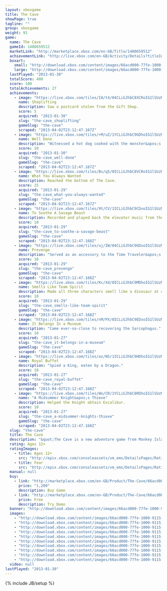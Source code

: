 ```yaml
---
layout: xboxgame
title: The Cave
showPage: true
tagline: ""
group: xboxgame
weight: 91
game: 
  name: The Cave
  gameId: 1480659512
  marketLink: "http://marketplace.xbox.com/en-GB/Title/1480659512"
  achievementLink: "http://live.xbox.com/en-GB/Activity/Details?titleId=1480659512"
  boxart: 
    small: "http://download.xbox.com/content/images/66acd000-77fe-1000-9115-d80258411238/1033/boxartsm.jpg"
    large: "http://download.xbox.com/content/images/66acd000-77fe-1000-9115-d80258411238/1033/boxartlg.jpg"
  lastPlayed: "2013-01-30"
  totalScore: 400
  score: 100
  totalAchievements: 27
  achievements: 
    - image: "https://live.xbox.com/tiles/IA/t4/04CLiGJhbC8XCRoIG1lSUzM4L2FjaC8wLzNjAAAAAOfn5-xXCzw=.jpg"
      name: Shoplifting
      description: Saw a postcard stolen from the Gift Shop.
      score: 5
      acquired: "2013-01-30"
      slug: "the-cave_shoplifting"
      gameSlug: "the-cave"
      scraped: "2013-04-02T23:12:47.167Z"
    - image: "https://live.xbox.com/tiles/+M/uZ/1YCLiGJhbC9GDhoIG1lSUzM4L2FjaC8wLzQyAAAAAOfn5-q2y+Q=.jpg"
      name: Well Done
      description: "Witnessed a hot dog cooked with the monster&apos;s breath."
      score: 10
      acquired: "2013-01-30"
      slug: "the-cave_well-done"
      gameSlug: "the-cave"
      scraped: "2013-04-02T23:12:47.167Z"
    - image: "https://live.xbox.com/tiles/Bv/q5/0ICLiGJhbC8VCRoIG1lSUzM4L2FjaC8wLzNhAAAAAOfn5-+W+ho=.jpg"
      name: What You Always Wanted
      description: Reached the bottom of The Cave.
      score: 25
      acquired: "2013-01-29"
      slug: "the-cave_what-you-always-wanted"
      gameSlug: "the-cave"
      scraped: "2013-04-02T23:12:47.167Z"
    - image: "https://live.xbox.com/tiles/9t/CV/1ICLiGJhbC9CDxoIG1lSUzM4L2FjaC8wLzU2AAAAAOfn5-u60Oo=.jpg"
      name: To Soothe A Savage Beast
      description: Recorded and played back the elevator music from the Zoo food court.
      score: 10
      acquired: "2013-01-29"
      slug: "the-cave_to-soothe-a-savage-beast"
      gameSlug: "the-cave"
      scraped: "2013-04-02T23:12:47.168Z"
    - image: "https://live.xbox.com/tiles/uj/IW/04CLiGJhbC9GDxoIG1lSUzM4L2FjaC8wLzUyAAAAAOfn5-w5MqY=.jpg"
      name: Prevenge
      description: "Served as an accessory to the Time Traveler&apos;s murder of her enemy&apos;s ancestor."
      score: 10
      acquired: "2013-01-29"
      slug: "the-cave_prevenge"
      gameSlug: "the-cave"
      scraped: "2013-04-02T23:12:47.168Z"
    - image: "https://live.xbox.com/tiles/Kc/Xd/0ICLiGJhbC9MDhoIG1lSUzM4L2FjaC8wLzQ4AAAAAOfn5--yxTU=.jpg"
      name: Smells Like Team Spirit
      description: Made all three characters smell like a dinosaur at once.
      score: 10
      acquired: "2013-01-29"
      slug: "the-cave_smells-like-team-spirit"
      gameSlug: "the-cave"
      scraped: "2013-04-02T23:12:47.168Z"
    - image: "https://live.xbox.com/tiles/nM/PX/0ICLiGJhbC9EDxoIG1lSUzM4L2FjaC8wLzUwAAAAAOfn5--4w4A=.jpg"
      name: It Belongs In a Museum
      description: "Came ever-so-close to recovering the Sarcophagus."
      score: 10
      acquired: "2013-01-27"
      slug: "the-cave_it-belongs-in-a-museum"
      gameSlug: "the-cave"
      scraped: "2013-04-02T23:12:47.168Z"
    - image: "https://live.xbox.com/tiles/az/N5/1ICLiGJhbC9HDhoIG1lSUzM4L2FjaC8wLzQzAAAAAOfn5-tWM3c=.jpg"
      name: Royal Buffet
      description: "Spied a King, eaten by a Dragon."
      score: 10
      acquired: "2013-01-27"
      slug: "the-cave_royal-buffet"
      gameSlug: "the-cave"
      scraped: "2013-04-02T23:12:47.168Z"
    - image: "https://live.xbox.com/tiles/Wo/CR/1YCLiGJhbC8RDhoIG1lSUzM4L2FjaC8wLzRlAAAAAOfn5-q+gEY=.jpg"
      name: "A Midsummer Knight&apos;s Thieve"
      description: Helped the Knight obtain Excalibur.
      score: 10
      acquired: "2013-01-27"
      slug: "the-cave_a-midsummer-knights-thieve"
      gameSlug: "the-cave"
      scraped: "2013-04-02T23:12:47.168Z"
  slug: "the-cave"
  title: The Cave
  description: "&quot;The Cave is a new adventure game from Monkey Island and Maniac Mansion creator Ron Gilbert, and Double Fine Productions, the award-winning studio behind Psychonauts and Br&uuml;tal Legend.  Assemble your team of three from seven unlikely adventurers, each with their own unique personalities and stories, then descend into the mysterious depths to explore locations including a subterranean amusement park and a medieval castle, not to mention a fully armed and ready-to-launch nuclear tipped ICBM. The Cave awaits.&quot;"
  rating: Ages 12+
  ratingImages: 
    - title: Ages 12+
      src: "http://epix.xbox.com/consoleassets/vm_ems/DetailsPages/RatingSystemID/14/default/Values/14003.png"
    - title: Fear
      src: "http://epix.xbox.com/consoleassets/vm_ems/DetailsPages/RatingSystemID/14/default/Descriptors/14003.png"
  manual: null
  buy: 
    - link: "http://marketplace.xbox.com/en-GB/Product/The-Cave/66acd000-77fe-1000-9115-d80258411238?purchase=1&amp;DownloadType=Game"
      price: "1,200"
      description: Buy Game
    - link: "http://marketplace.xbox.com/en-GB/Product/The-Cave/66acd000-77fe-1000-9115-d80258411238?purchase=1&amp;DownloadType=GameDemo"
      price: Free
      description: Try Demo
  banner: "http://download.xbox.com/content/images/66acd000-77fe-1000-9115-d80258411238/1033/banner.png"
  images: 
    - "http://download.xbox.com/content/images/66acd000-77fe-1000-9115-d80258411238/1033/screenlg1.jpg"
    - "http://download.xbox.com/content/images/66acd000-77fe-1000-9115-d80258411238/1033/screenlg2.jpg"
    - "http://download.xbox.com/content/images/66acd000-77fe-1000-9115-d80258411238/1033/screenlg3.jpg"
    - "http://download.xbox.com/content/images/66acd000-77fe-1000-9115-d80258411238/1033/screenlg4.jpg"
    - "http://download.xbox.com/content/images/66acd000-77fe-1000-9115-d80258411238/1033/screenlg5.jpg"
    - "http://download.xbox.com/content/images/66acd000-77fe-1000-9115-d80258411238/1033/screenlg6.jpg"
    - "http://download.xbox.com/content/images/66acd000-77fe-1000-9115-d80258411238/1033/screenlg7.jpg"
    - "http://download.xbox.com/content/images/66acd000-77fe-1000-9115-d80258411238/1033/screenlg8.jpg"
    - "http://download.xbox.com/content/images/66acd000-77fe-1000-9115-d80258411238/1033/screenlg9.jpg"
    - "http://download.xbox.com/content/images/66acd000-77fe-1000-9115-d80258411238/1033/screenlg10.jpg"
  video: null
lastPlayed: "2013-01-30"
---
```

{% include JB/setup %}